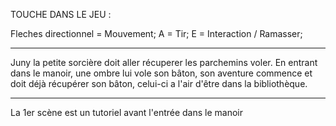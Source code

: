 TOUCHE DANS LE JEU :

Fleches directionnel = Mouvement;
        A            = Tir;
        E            = Interaction / Ramasser;

-----------------------
Juny la petite sorcière doit aller récuperer les parchemins voler.
En entrant dans le manoir, une ombre lui vole son bâton, son aventure commence et doit déjà récupérer son bâton, celui-ci a l'air d'être dans la bibliothèque. 

-----------------------

La 1er scène  est un tutoriel avant l'entrée dans le manoir